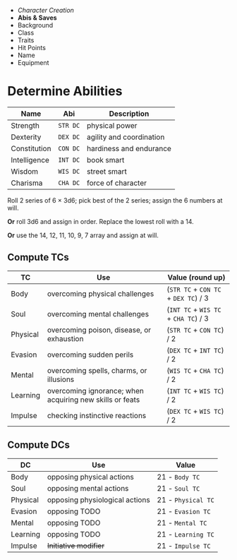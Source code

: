 
<!-- .margin.compass -->
* _Character Creation_
* **Abis & Saves**
* Background
* Class
* Traits
* Hit Points
* Name
* Equipment



# Determine Abilities

<!-- .abilities -->
| Name         | Abi      | Description              |
|--------------|----------|--------------------------|
| Strength     | `STR DC` | physical power           |
| Dexterity    | `DEX DC` | agility and coordination |
| Constitution | `CON DC` | hardiness and endurance  |
| Intelligence | `INT DC` | book smart               |
| Wisdom       | `WIS DC` | street smart             |
| Charisma     | `CHA DC` | force of character       |

Roll 2 series of 6 × 3d6; pick best of the 2 series; assign the 6 numbers at will.

**Or** roll 3d6 and assign in order. Replace the lowest roll with a 14.

**Or** use the 14, 12, 11, 10, 9, 7 array and assign at will.

<!-- clear -->

<!--img src="csheet_abilities.jpg" /-->


## Compute TCs

<!-- .save-mean.tcs -->
| TC       | Use                            | Value (round up) |
|----------|--------------------------------|------------------|
| Body     | overcoming physical challenges | (`STR TC` + `CON TC` + `DEX TC`) / 3 |
| Soul     | overcoming mental challenges   | (`INT TC` + `WIS TC` + `CHA TC`) / 3 |
| Physical | overcoming poison, disease, or exhaustion | (`STR TC` + `CON TC`) / 2 |
| Evasion  | overcoming sudden perils                  | (`DEX TC` + `INT TC`) / 2 |
| Mental   | overcoming spells, charms, or illusions   | (`WIS TC` + `CHA TC`) / 2 |
| Learning | overcoming ignorance; when acquiring new skills or feats | (`INT TC` + `WIS TC`) / 2 |
| Impulse  | checking instinctive reactions       | (`DEX TC` + `WIS TC`) / 2 |


## Compute DCs

<!-- .save-mean.dcs -->
| DC       | Use                                   | Value              |
|----------|---------------------------------------|--------------------|
| Body     | opposing physical actions             | 21 - `Body TC`     |
| Soul     | opposing mental actions               | 21 - `Soul TC`     |
| Physical | opposing physiological actions        | 21 - `Physical TC` |
| Evasion  | opposing TODO                         | 21 - `Evasion TC`  |
| Mental   | opposing TODO                         | 21 - `Mental TC`   |
| Learning | opposing TODO                         | 21 - `Learning TC` |
| Impulse  | ~~Initiative modifier~~               | 21 - `Impulse TC`  |

